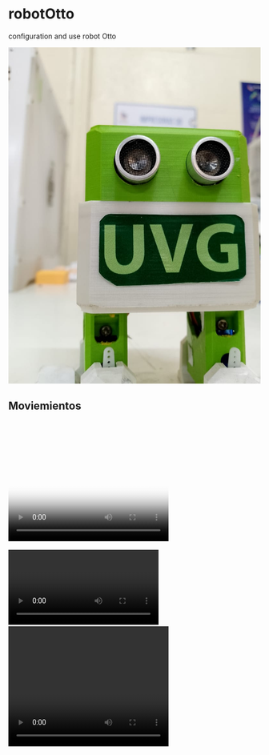 # robotOtto
configuration and use robot Otto

![](otto.jpg)

## Moviemientos
<div>
<video src="videofile.ogg" autoplay poster="posterimage.jpg" width="320" height="240" controls>
  <source src="./otto_video.mp4" type="video/mp4">
</video>
</div>

![](otto_video.mp4)
<video width="320" height="240" controls>
  <source src="otto_video.mp4" type="video/mp4">
</video>
